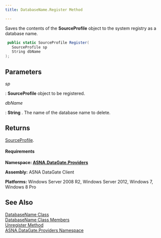 ```yaml
---
title: DatabaseName.Register Method

---
```


Saves the contents of the **SourceProfile** object to the system registry as a database name. 

```cs
 public static SourceProfile Register(
   SourceProfile sp
   String dbName
);
```


## Parameters



 *sp* 

: 
 **SourceProfile** object to be registered. 

 *dbName* 

: 
 **String** . The name of the database name to 
									delete. 


## Returns

[SourceProfile](source-profile-class.html).

#### Requirements
**Namespace: [ ASNA.DataGate.Providers](datagate-providers-namespace.html)** 

**Assembly:** ASNA DataGate Client 

**Platforms:** Windows Server 2008 R2, Windows Server 2012, Windows 7, Windows 8 Pro 
## See Also


[DatabaseName Class](database-name-class.html)
      <br />
[DatabaseName Class Members](database-name-members.html)
      <br />
[Unregister Method](database-name-class-unregister-method.html)
      <br />
[ASNA.DataGate.Providers Namespace](datagate-providers-namespace.html)

